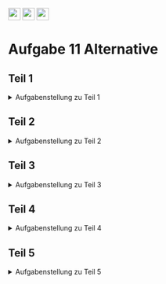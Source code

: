 <a href="https://github.com/hshf1/VorlesungC/discussions"><img src="https://img.shields.io/badge/Allgemein-Q%26A-informational?logo=github" height="25"/></a>
<a href="https://github.com/hshf1/VorlesungC/discussions/categories/02_übungsaufgaben"><img src="https://img.shields.io/badge/Übungsaufgaben-Q%26A-informational?logo=c" height="25"/></a>
<a href="https://github.com/hshf1/VorlesungC/discussions/12"><img src="https://img.shields.io/badge/Aufgabe_bewerten-red?logo=c" height="25"/></a>

# Aufgabe 11 Alternative

## Teil 1

<details>
<summary>Aufgabenstellung zu Teil 1</summary>

Schreiben Sie ein C-Programm, das eine einfache Notenverwaltung für Schulklassen ermöglicht. Das Programm soll den Benutzer nach der Gesamtanzahl der Schüler in der Klasse fragen und dann die Möglichkeit bieten, die Noten für jeden Schüler einzugeben. Anschließend sollen die eingegebenen Noten ausgegeben werden.

Legen Sie eine (Zeiger-)Variable namens "grade_list" (typ "int*") und eine Variable namens "size" Typ "int" an. Die Variable "grade_list" wird später auf ein dynamisches Array zeigen, in dem die Noten gespeichert werden, und "size" wird die Anzahl der Schüler in der Klasse festhalten.

Fragen Sie den Benutzer nach der Gesamtanzahl der Schüler in der Klasse.

Erstellen Sie darauf folgend ein dynamisches Array, um die Noten der Schüler zu speichern, basierend auf der eingegebenen Anzahl von Schülern. Verwenden Sie dafür die "calloc"-Anweisung.

Befüllen Sie nun das Array, auf dass die Variable "grade_list" verweist, mit Noten und geben Sie dieses anschließend auf der Konsole aus.

<details>
<summary>Hinweis zu calloc</summary>

calloc und malloc sind Funktionen, die Speicherplatz auf Ihrem Rechner reservieren. Der Unterschied zwischen den beiden liegt darin, dass calloc den reservierten Speicher auf 0 setzt, während malloc dies nicht tut. Nach der Reservierung geben beide Funktionen einen Zeiger auf den Anfang des reservierten Speichers zurück.

Beispielaufruf für calloc:

```c

int *pZeiger;
pZeiger = (int*) calloc(5, sizeof(int));

```

Verwendung von calloc:

* calloc gibt einen "untypisierten" void-Zeiger zurück. Durch sogenanntes Typecasting (int*), (float*), usw. kann dieser in den gewünschten Zeiger-Typ umgewandelt werden.
* Bei der Verwendung werden die Anzahl der Elemente und die Größe jedes Elements angegeben.
     - calloc(5, 4) reserviert Speicherplatz für fünf Werte mit jeweils 4 Bytes (insgesamt 20 Bytes).
     - calloc(5, sizeof(int)) ist eine gute Praxis, da die Größe des int-Datentyps nicht auf allen Systemen 4 Bytes beträgt. Wenn sie jedoch 4 Bytes beträgt, entspricht dies dem Aufruf calloc(5, 4).

https://www.tutorialspoint.com/c_standard_library/c_function_calloc.htm

</details>
</details>

## Teil 2

<details>
<summary>Aufgabenstellung zu Teil 2</summary>

An dem vorherigen Programm sollen nun paar Änderungen vorgenommen werden. Das Befüllen des Array mit Noten und die Ausgabe auf der Konsole sollen nun in zwei Funktionen ausgelagert werden.

Für das Befüllen des Array soll die Funktion "fillArray" erstellt werden. Sie soll den Rückgabetyp void haben und es mölich sein ihr ein dynamisches int-Array (bzw. eine Zeiger-Variable des Typs int) und die Größe des Arrays (int size) als Argumente zu übergeben. Zudem soll die Funktion prüfen, ob die eingebenen Noten keine falschen Werte haben. Konkret heißt das, die Funktion soll prüfen, ob die vom User eingebene Zahl zwischen 1 und 6 liegt. Tut Sie es nicht soll der User darauf hingewiesen werden, dass die Eingabe falsch war, und aufgefordert werden den richtigen Wert einzugeben.

Die Funktion zur Ausgabe der Noten auf der Konsole soll ebenfalls den Rückgabetyp void haben und "showArray" heißen. Auch dieser Funktion sollen eine Zeiger-Variable des Typ int und die Größe des Array als Argumente übergeben werden können. Die Ausgabe auf der Konsole soll wie im Aufgabenteil davor aussehen.

</details>

## Teil 3

<details>
<summary>Aufgabenstellung zu Teil 3</summary>

Nun soll das Programm um die void-Funktion "calculateAverageGrade" erweitert werden, mit der es möglich ist die Durchschnittsnote zu bestimmen. Auch an diese Funktion sollen eine Zeiger-Variable des Typ int und die Größe des Array als Argumente übergeben werden können. 
Die Funktion soll alle Noten zu einer Summe addieren und diese anschließend durch die Anzahl der Schüler dividieren. Die Durchschnittsnote soll exakt berechnet werden und mit einer Nachkomma-Stelle auf der Konsole ausgegeben werden.

</details>

## Teil 4

<details>
<summary>Aufgabenstellung zu Teil 4</summary>

Die Ausgabe des Progamms soll verändert werden. Statt die einzelnen Noten auf der Konsole auszugeben soll nun der Notenspiegel, in Form einer Tabelle, ausgeben werden.

Entfernen Sie zunächst den entsprechenden Funktionsaufruf in der main-Funktion, der dafür sorgt, dass die einzelnen Noten auf der Konsole ausgegeben werden.

Eweitern Sie das Programm nun um die Funktion "determineGradesDistribution" des Ruckgabetyps "void". An die Funktion sollen eine Funktionsvariable und die Größe des Array als Argumente übergeben werden. Die Funktion soll zählen, wie oft jede einzelne Note vorkommt und das Ergebnis anschließend, in Form einer Tabelle, auf der Konsole ausgeben. Die Ausgabe auf der Konsole kann bspw. so aussehen:

Notenspiegel:

| Note | Anzahl |
|:----:|:------:|
|   1  |    1   |
|   2  |    3   |
|   3  |    5   |
|   4  |    3   |
|   5  |    2   |
|   6  |    0   |
    
</details>

## Teil 5

<details>
<summary>Aufgabenstellung zu Teil 5</summary>

Nun soll das Programm um die Funktionen "findBestGrade" und "findWorstGrade" erweitert werden. Beide sollen den Ruckgabetyp "int" haben. Die Funktionen sollen eine Zeiger-Variable und die Größe des Array als Argument erhalten können.

"findBestGrade" soll das Array grade_list nach der, darin vorkommenden, besten Note durchsuchen und zurückgeben. "findWorstGrade" soll entsprechend nach der schlechtesten Note suchen und sie zurückgeben.

Rufen Sie beide Funktionen dann in der main-Funktion auf und geben Sie die beste und schlechteste Note auf der Konsole aus.

</details>
